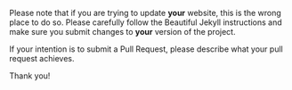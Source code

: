 Please note that if you are trying to update **your** website, this is the wrong place to do so. Please carefully follow the Beautiful Jekyll instructions  and make sure you submit changes to **your** version of the project.

If your intention is to submit a Pull Request, please describe what your pull request achieves.

Thank you!
